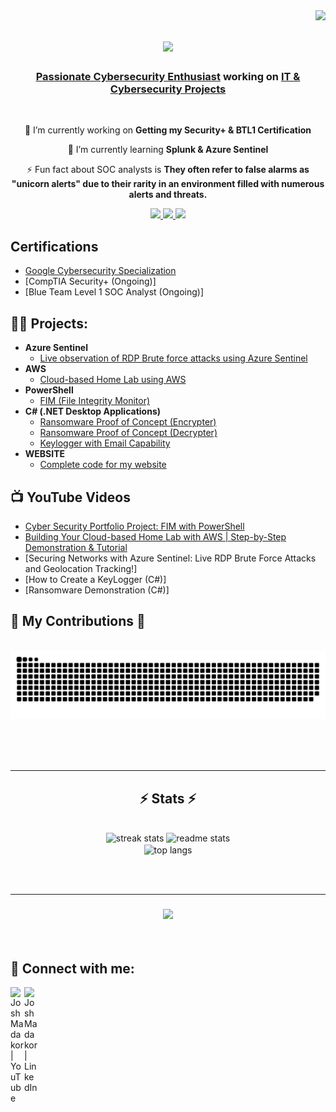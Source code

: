 <img align="right" src="https://visitor-badge.laobi.icu/badge?page_id=CyberfolioChronicles.CyberfolioChronicles" />

<h1 align="center">
    <img src="https://readme-typing-svg.herokuapp.com/?font=Righteous&size=35&center=true&vCenter=true&width=500&height=70&duration=4000&lines=Hi+There!+👋;+I'm+Jayesh+Kakkad!;" />
</h1>
<h3 align="center"><a href="https://www.linkedin.com/in/jayesh-kakkad">Passionate Cybersecurity Enthusiast</a> working on <a href="https://www.youtube.com/@Cyberfolio_Chronicles">IT & Cybersecurity Projects</a></h1>
</h3>

<br/>

<div align="center">
 
 🔭 I’m currently working on **Getting my Security+ & BTL1 Certification**
 
 🌱 I’m currently learning **Splunk & Azure Sentinel**

 ⚡ Fun fact about SOC analysts is **They often refer to false alarms as "unicorn alerts" due to their rarity in an environment filled with numerous alerts and threats.**
 
 </div>

<div align="center"> 
  <a href="https://www.youtube.com/@Cyberfolio_Chronicles">
    <img src="https://img.shields.io/badge/YouTube-FF0000?style=for-the-badge&logo=youtube&logoColor=white" />
  </a>
  <a href="https://www.linkedin.com/in/jayesh-kakkad" target="_blank">
    <img src="https://img.shields.io/badge/LinkedIn-0077B5?style=for-the-badge&logo=linkedin&logoColor=white" target="_blank" />
  </a>
  <a href="https://jayesh-kakkad.com/" target="_blank">
     <img src="https://img.shields.io/badge/website-000000?style=for-the-badge&logo=About.me&logoColor=white" />
  </a>
</div>

<h2> Certifications</h2> 

- [Google Cybersecurity Specialization](https://www.coursera.org/account/accomplishments/professional-cert/2WFSZ5R44KSU)
- [CompTIA Security+ (Ongoing)]
- [Blue Team Level 1 SOC Analyst (Ongoing)]
  
<h2>👨‍💻 Projects:</h2>

- <b>Azure Sentinel</b>
  - [Live observation of RDP Brute force attacks using Azure Sentinel](https://github.com/CyberfolioChronicles/Azure_Sentinel_Lab)
- <b>AWS</b>
  - [Cloud-based Home Lab using AWS](https://github.com/CyberfolioChronicles/AWS)
- <b>PowerShell</b>
  - [FIM (File Integrity Monitor)](https://github.com/CyberfolioChronicles/FIM)
- <b>C# (.NET Desktop Applications)</b>
  - [Ransomware Proof of Concept (Encrypter)](https://github.com/CyberfolioChronicles/EncrypterPOC)
  - [Ransomware Proof of Concept (Decrypter)](https://github.com/CyberfolioChronicles/DecrypterPOC)
  - [Keylogger with Email Capability](https://github.com/CyberfolioChronicles/Keylogger)
- <b>WEBSITE</b>
  - [Complete code for my website](https://github.com/CyberfolioChronicles/My_Website_Code)

<h2>📺 YouTube Videos</h2>

- [Cyber Security Portfolio Project: FIM with PowerShell](https://youtu.be/uDd5R2uEIL0)
- [Building Your Cloud-based Home Lab with AWS | Step-by-Step Demonstration & Tutorial](https://youtu.be/xh2xLN_uBlE)
- [Securing Networks with Azure Sentinel: Live RDP Brute Force Attacks and Geolocation Tracking!]
- [How to Create a KeyLogger (C#)]
- [Ransomware Demonstration (C#)]
  
 <h2>🐍 My Contributions 🐍</h2>
  <br>
  <img alt="snake eating my contributions" src="https://raw.githubusercontent.com/CyberfolioChronicles/CyberfolioChronicles/output/github-contribution-grid-snake.svg" />
  
  <br/><br/><br/>
</div>

<hr/>

<h2 align="center">⚡ Stats ⚡</h2>
<br>
<div align=center>
  <img width=390 src="https://streak-stats.demolab.com/?user=CyberfolioChronicles&count_private=true&theme=react&border_radius=10" alt="streak stats"/>
  <img width=390 src="https://github-readme-stats.vercel.app/api?username=CyberfolioChronicles&show_icons=true&theme=react&rank_icon=github&border_radius=10" alt="readme stats" />
  <br/>
  <img width=325 align="center" src="https://github-readme-stats.vercel.app/api/top-langs/?username=CyberfolioChronicles&langs_count=8&layout=compact&theme=react&border_radius=10&size_weight=0.5&count_weight=0.5&exclude_repo=github-readme-stats" alt="top langs" />
</div>

<br/><br/>
<hr/>

<h3 align="center">
    <img src="https://readme-typing-svg.herokuapp.com/?font=Righteous&size=25&center=true&vCenter=true&width=500&height=70&duration=4000&lines=Thanks+for+visiting!+✌️;+Shoot+me+a+message+on+Linkedin!")>
</h3>

<br/>

<h2> 🤳 Connect with me:</h2>

[<img align="left" alt="JoshMadakor | YouTube" width="22px" src="https://cdn.jsdelivr.net/npm/simple-icons@v3/icons/youtube.svg" />][youtube]
[<img align="left" alt="JoshMadakor | LinkedIn" width="22px" src="https://cdn.jsdelivr.net/npm/simple-icons@v3/icons/linkedin.svg" />][linkedin]

[youtube]: https://www.youtube.com/@Cyberfolio_Chronicles
[linkedin]: https://www.linkedin.com/in/jayesh-kakkad

